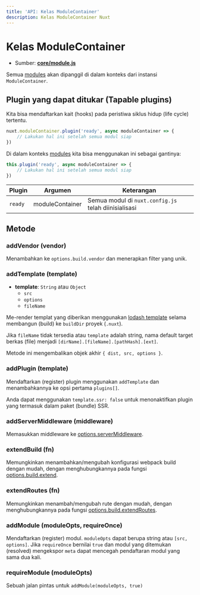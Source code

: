 ```yaml
---
title: 'API: Kelas ModuleContainer'
description: Kelas ModuleContainer Nuxt
---
```


# Kelas ModuleContainer

- Sumber: **[core/module.js](https://github.com/nuxt/nuxt.js/blob/dev/lib/core/module.js)**

Semua [modules](/guide/modules) akan dipanggil di dalam konteks dari instansi `ModuleContainer`.

## Plugin yang dapat ditukar (Tapable plugins)

Kita bisa mendaftarkan kait (hooks) pada peristiwa siklus hidup (life cycle) tertentu.

```js
nuxt.moduleContainer.plugin('ready', async moduleContainer => {
    // Lakukan hal ini setelah semua modul siap
})
```

Di dalam konteks [modules](/guide/modules) kita bisa menggunakan ini sebagai gantinya:

```js
this.plugin('ready', async moduleContainer => {
    // Lakukan hal ini setelah semua modul siap
})
```

Plugin | Argumen | Keterangan
--- | --- | ---
`ready` | moduleContainer | Semua modul di `nuxt.config.js` telah diinisialisasi

## Metode

### addVendor (vendor)

Menambahkan ke `options.build.vendor` dan menerapkan filter yang unik.

### addTemplate (template)

- **template**: `String` atau `Object`
    - `src`
    - `options`
    - `fileName`

Me-render templat yang diberikan menggunakan [lodash template](https://lodash.com/docs/4.17.4#template) selama membangun (build) ke `buildDir` proyek (`.nuxt`).

Jika `fileName` tidak tersedia atau `template` adalah string, nama default target berkas (file) menjadi `[dirName].[fileName].[pathHash].[ext]`.

Metode ini mengembalikan objek akhir `{ dist, src, options }`.

### addPlugin (template)

Mendaftarkan (register) plugin menggunakan `addTemplate` dan menambahkannya ke opsi pertama `plugins[]`.

Anda dapat menggunakan `template.ssr: false` untuk menonaktifkan plugin yang termasuk dalam paket (bundle) SSR.

### addServerMiddleware (middleware)

Memasukkan middleware ke [options.serverMiddleware](/api/configuration-servermiddleware).

### extendBuild (fn)

Memungkinkan menambahkan/mengubah konfigurasi webpack build dengan mudah, dengan menghubungkannya pada fungsi [options.build.extend](/api/configuration-build#extend).

### extendRoutes (fn)

Memungkinkan menambah/mengubah rute dengan mudah, dengan menghubungkannya pada fungsi [options.build.extendRoutes](/api/configuration-router#extendroutes).

### addModule (moduleOpts, requireOnce)

Mendaftarkan (register) modul. `moduleOpts` dapat berupa string atau `[src, options]`. Jika `requireOnce` bernilai `true` dan modul yang ditemukan (resolved) mengekspor `meta` dapat mencegah pendaftaran modul yang sama dua kali.

### requireModule (moduleOpts)

Sebuah jalan pintas untuk `addModule(moduleOpts, true)`
